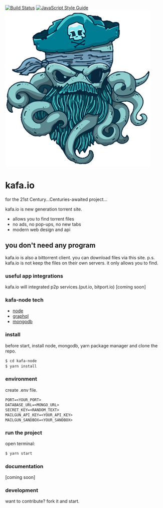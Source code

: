 [![Build Status](https://travis-ci.org/cemkiy/kafa-node.svg?branch=master)](https://travis-ci.org/cemkiy/kafa-node)
[![JavaScript Style Guide](https://img.shields.io/badge/code_style-standard-brightgreen.svg)](https://standardjs.com)
![logo](https://github.com/cemkiy/kafa-react/blob/master/src/assets/img/logo.gif)

# kafa.io
for the 21st Century...Centuries-awaited project...

kafa.io is new generation torrent site.

  - allows you to find torrent files
  - no ads, no pop-ups, no new tabs
  - modern web design and api

## you don't need any program

kafa.io is also a bittorrent client. you can download files via this site.
p.s. kafa.io is not keep the files on their own servers. it only allows you to find.  

### useful app integrations

kafa.io will integrated p2p services.(put.io, bitport.io) [coming soon]

### kafa-node tech

 - [node](https://nodejs.org/)
 - [graphql](http://graphql.org/)
 - [mongodb](https://www.mongodb.com/)

### install

before start, install node, mongodb, yarn package manager and clone the repo.

```sh
$ cd kafa-node
$ yarn install
```

### environment

create .env file.

    PORT=<YOUR_PORT>
    DATABASE_URL=<MONGO_URL>
    SECRET_KEY=<RANDOM_TEXT>
    MAILGUN_API_KEY=<YOUR_API_KEY>
    MAILGUN_SANDBOX=<YOUR_SANDBOX>

### run the project
open terminal:

```sh
$ yarn start
```

### documentation

[coming soon]

### development

want to contribute?
fork it and start.
